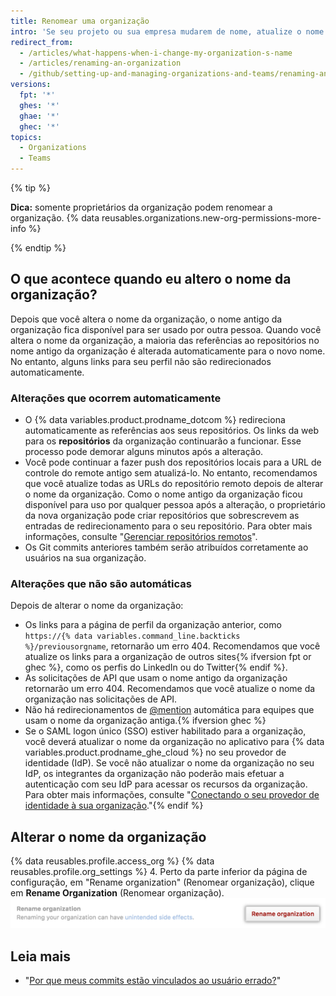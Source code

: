 ```yaml
---
title: Renomear uma organização
intro: 'Se seu projeto ou sua empresa mudarem de nome, atualize o nome da organização.'
redirect_from:
  - /articles/what-happens-when-i-change-my-organization-s-name
  - /articles/renaming-an-organization
  - /github/setting-up-and-managing-organizations-and-teams/renaming-an-organization
versions:
  fpt: '*'
  ghes: '*'
  ghae: '*'
  ghec: '*'
topics:
  - Organizations
  - Teams
---
```


{% tip %}

**Dica:** somente proprietários da organização podem renomear a organização. {% data reusables.organizations.new-org-permissions-more-info %}

{% endtip %}

## O que acontece quando eu altero o nome da organização?

Depois que você altera o nome da organização, o nome antigo da organização fica disponível para ser usado por outra pessoa. Quando você altera o nome da organização, a maioria das referências ao repositórios no nome antigo da organização é alterada automaticamente para o novo nome. No entanto, alguns links para seu perfil não são redirecionados automaticamente.

### Alterações que ocorrem automaticamente

- O {% data variables.product.prodname_dotcom %} redireciona automaticamente as referências aos seus repositórios.  Os links da web para os **repositórios** da organização continuarão a funcionar. Esse processo pode demorar alguns minutos após a alteração.
- Você pode continuar a fazer push dos repositórios locais para a URL de controle do remote antigo sem atualizá-lo. No entanto, recomendamos que você atualize todas as URLs do repositório remoto depois de alterar o nome da organização. Como o nome antigo da organização ficou disponível para uso por qualquer pessoa após a alteração, o proprietário da nova organização pode criar repositórios que sobrescrevem as entradas de redirecionamento para o seu repositório. Para obter mais informações, consulte "[Gerenciar repositórios remotos](/github/getting-started-with-github/managing-remote-repositories)".
- Os Git commits anteriores também serão atribuídos corretamente ao usuários na sua organização.

### Alterações que não são automáticas

Depois de alterar o nome da organização:
- Os links para a página de perfil da organização anterior, como `https://{% data variables.command_line.backticks %}/previousorgname`, retornarão um erro 404. Recomendamos que você atualize os links para a organização de outros sites{% ifversion fpt or ghec %}, como os perfis do LinkedIn ou do Twitter{% endif %}.
- As solicitações de API que usam o nome antigo da organização retornarão um erro 404. Recomendamos que você atualize o nome da organização nas solicitações de API.
- Não há redirecionamentos de [@mention](/articles/basic-writing-and-formatting-syntax/#mentioning-people-and-teams) automática para equipes que usam o nome da organização antiga.{% ifversion ghec %}
- Se o SAML logon único (SSO) estiver habilitado para a organização, você deverá atualizar o nome da organização no aplicativo para {% data variables.product.prodname_ghe_cloud %} no seu provedor de identidade (IdP). Se você não atualizar o nome da organização no seu IdP, os integrantes da organização não poderão mais efetuar a autenticação com seu IdP para acessar os recursos da organização. Para obter mais informações, consulte "[Conectando o seu provedor de identidade à sua organização](/github/setting-up-and-managing-organizations-and-teams/connecting-your-identity-provider-to-your-organization)."{% endif %}

## Alterar o nome da organização

{% data reusables.profile.access_org %}
{% data reusables.profile.org_settings %}
4. Perto da parte inferior da página de configuração, em "Rename organization" (Renomear organização), clique em **Rename Organization** (Renomear organização). ![Botão Rename organization (Renomear organização)](/assets/images/help/settings/settings-rename-organization.png)

## Leia mais

* "[Por que meus commits estão vinculados ao usuário errado?](/pull-requests/committing-changes-to-your-project/troubleshooting-commits/why-are-my-commits-linked-to-the-wrong-user)"
